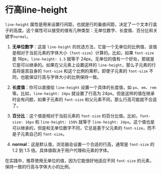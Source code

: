 # 行高line-height

`line-height` 属性是用来设置行间距，也就是行的垂直间距，决定了一个文本行盒子的高度。这个属性可以接受的值有几种类型：无单位数字、长度值、百分比和关键字`normal`。

1. **无单位数字**：这是 `line-height` 的优选方法，它是一个无单位的比例值，该值是相对于当前元素的字体大小（`font-size`）计算的。比如，如果 `font-size` 是 16px，`line-height: 1.5` 就等于 24px。无单位的值有一个好处，那就是它是可以继承的。如果在父元素上设置这样的 `line-height`，那么子元素的行高将是其自身的 `font-size` 和这个比例的乘积，即使子元素的 `font-size` 不同，也能保证行高与字体大小的比例保持一致。

2. **长度值**：你可以直接给 `line-height` 设置一个具体的长度值，如 `px`、`em`、`rem` 等。比如，`line-height: 24px` 就设置了行高为 24px。但是这样的值在继承时会有问题，如果子元素的 `font-size` 和父元素不同，那么行高可能就不合适了。

3. **百分比**：这个值是相对于当前元素的 `font-size` 的百分比值。比如，`font-size: 16px` 和 `line-height: 150%` 就等于 `line-height: 24px`。这个值也是可以继承的，但是和无单位数字不同，它总是基于父元素的 `font-size`，而不是子元素自己的 `font-size`。

4. **normal**：这是默认值，浏览器会设置一个合适的行高，通常是 `font-size` 的 1.2 到 1.5 倍。具体值取决于用户代理和元素的字体。

在实践中，推荐使用无单位的值，因为它能很好地适应不同 `font-size` 的元素，保持一致的行高与字体大小的比例。

